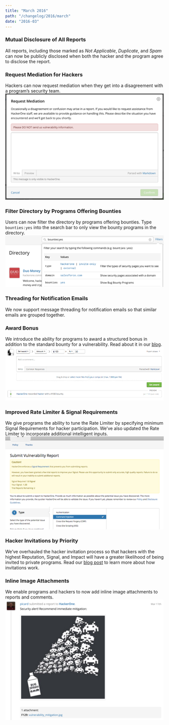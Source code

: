 ```yaml
---
title: "March 2016"
path: "/changelog/2016/march"
date: "2016-03"
---
```

### Mutual Disclosure of All Reports
All reports, including those marked as <i>Not Applicable</i>, <i>Duplicate</i>, and <i>Spam</i> can now be publicly disclosed when both the hacker and the program agree to disclose the report.

### Request Mediation for Hackers
Hackers can now request mediation when they get into a disagreement with a program’s security team.
![march_2016_mediation](./images/march_2016_mediation.png)

### Filter Directory by Programs Offering Bounties
Users can now filter the directory by programs offering bounties. Type `bounties:yes` into the search bar to only view the bounty programs in the directory.
![march_2016_filter_directory](./images/march_2016_filter_directory.png)

### Threading for Notification Emails
We now support message threading for notification emails so that similar emails are grouped together.

### Award Bonus
We introduce the ability for programs to award a structured bonus in addition to the standard bounty for a vulnerability. Read about it in our [blog](https://www.hackerone.com/blog/uber-launches-first-of-its-kind-hacker-loyalty-program-with-hackerone-bonuses).
![march_2016_award_bonus](./images/march_2016_award_bonus.png)

### Improved Rate Limiter & Signal Requirements
We give programs the ability to tune the Rate Limiter by specifying minimum Signal Requirements for hacker participation. We’ve also updated the Rate Limiter to incorporate additional intelligent inputs.
![march_2016_rate_limiter](./images/march_2016_improved_rate_limiter.png)

### Hacker Invitations by Priority
We’ve overhauled the hacker invitation process so that hackers with the highest Reputation, Signal, and Impact will have a greater likelihood of being invited to private programs. Read our [blog post](https://www.hackerone.com/blog/fair-and-transparent-hacker-invitations) to learn more about how invitations work. 

### Inline Image Attachments
We enable programs and hackers to now add inline image attachments to reports and comments.
![march_2016_inline_image](./images/march_2016_inline_image_attacments.png)
